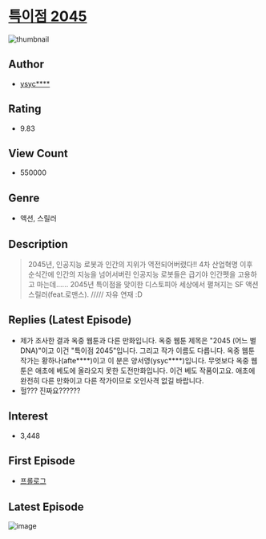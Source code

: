 # [특이점 2045](https://comic.naver.com/bestChallenge/list?titleId=716624)
![thumbnail](https://image-comic.pstatic.net/user_contents_data/challenge_comic/2018/09/01/254118/thumbnail_202x1645430d144_396d_429e_bc74_f43f9f4c9fb9_00000244.JPEG)

## Author
- [ysyc****](https://comic.naver.com/artistTitle?id=254118)

## Rating
- 9.83

## View Count
- 550000

## Genre
- 액션, 스릴러

## Description
> 2045년, 인공지능 로봇과 인간의 지위가 역전되어버렸다!! 4차 산업혁명 이후 순식간에 인간의 지능을 넘어서버린 인공지능 로봇들은 급기야 인간펫을 고용하고 마는데...... 2045년 특이점을 맞이한 디스토피아 세상에서 펼쳐지는 SF 액션 스릴러(feat.로맨스). ///// 자유 연재 :D

## Replies (Latest Episode)
- 제가 조사한 결과 옥중 웹툰과 다른 만화입니다. 옥중 웹툰 제목은 "2045 (어느 별 DNA)"이고 이건 "특이점 2045"입니다. 그리고 작가 이름도 다릅니다. 옥중 웹툰 작가는 황하나(afte****)이고 이 분은 양서영(ysyc****)입니다. 무엇보다 옥중 웹툰은 애초에 베도에 올라오지 못한 도전만화입니다. 이건 베도 작품이고요. 애초에 완전히 다른 만화이고 다른 작가이므로 오인사격 없길 바랍니다.
- 헐??? 진짜요??????

## Interest
- 3,448

## First Episode
- [프롤로그](https://comic.naver.com/bestChallenge/detail?titleId=716624&no=1)

## Latest Episode
![image](https://image-comic.pstatic.net/user_contents_data/challenge_comic/2022/02/13/254118/upload_3760567696108958521.jpeg)
